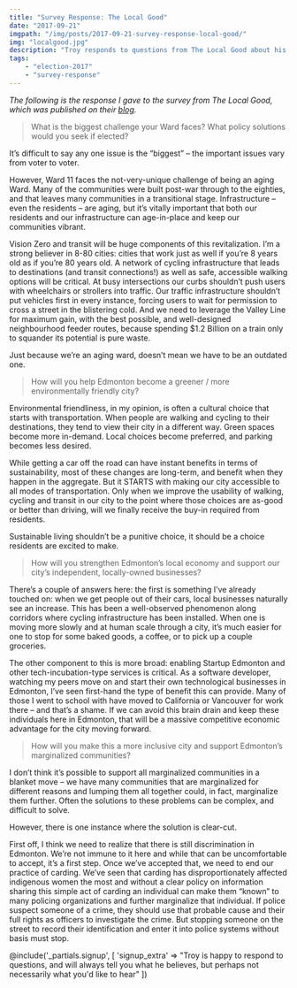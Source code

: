 ```yaml
---
title: "Survey Response: The Local Good"
date: "2017-09-21"
imgpath: "/img/posts/2017-09-21-survey-response-local-good/"
img: "localgood.jpg"
description: "Troy responds to questions from The Local Good about his vision for the city"
tags: 
    - "election-2017"
    - "survey-response"
---
```


*The following is the response I gave to the survey from The Local Good, which was published on their [blog](http://www.thelocalgood.ca/election-2017-questionnaire-response-troy-pavlek-ward-11/).*

> What is the biggest challenge your Ward faces? What policy solutions would you seek if elected?

It’s difficult to say any one issue is the “biggest” – the important issues vary from voter to voter.

However, Ward 11 faces the not-very-unique challenge of being an aging Ward. Many of the communities were built post-war
through to the eighties, and that leaves many communities in a transitional stage. Infrastructure – even the residents – are aging,
but it’s vitally important that both our residents and our infrastructure can age-in-place and keep our communities vibrant.

Vision Zero and transit will be huge components of this revitalization. I’m a strong believer in 8-80 cities: cities that
work just as well if you’re 8 years old as if you’re 80 years old. A network of cycling infrastructure that leads to
destinations (and transit connections!) as well as safe, accessible walking options will be critical. At busy intersections
our curbs shouldn’t push users with wheelchairs or strollers into traffic. Our traffic infrastructure shouldn’t put vehicles
first in every instance, forcing users to wait for permission to cross a street in the blistering cold. And we need to
leverage the Valley Line for maximum gain, with the best possible, and well-designed neighbourhood feeder routes,
because spending $1.2 Billion on a train only to squander its potential is pure waste.

Just because we’re an aging ward, doesn’t mean we have to be an outdated one.

> How will you help Edmonton become a greener / more environmentally friendly city?

Environmental friendliness, in my opinion, is often a cultural choice that starts with transportation. When people are
walking and cycling to their destinations, they tend to view their city in a different way. Green spaces become more
in-demand. Local choices become preferred, and parking becomes less desired.

While getting a car off the road can have instant benefits in terms of sustainability, most of these changes are long-term,
and benefit when they happen in the aggregate. But it STARTS with making our city accessible to all modes of transportation.
Only when we improve the usability of walking, cycling and transit in our city to the point where those choices are as-good
or better than driving, will we finally receive the buy-in required from residents.

Sustainable living shouldn’t be a punitive choice, it should be a choice residents are excited to make.

> How will you strengthen Edmonton’s local economy and support our city’s independent, locally-owned businesses?

There’s a couple of answers here: the first is something I’ve already touched on: when we get people out of their cars,
local businesses naturally see an increase. This has been a well-observed phenomenon along corridors where cycling
infrastructure has been installed. When one is moving more slowly and at human scale through a city, it’s much easier for
one to stop for some baked goods, a coffee, or to pick up a couple groceries.

The other component to this is more broad: enabling Startup Edmonton and other tech-incubation-type services is critical.
As a software developer, watching my peers move on and start their own technological businesses in Edmonton, I’ve seen
first-hand the type of benefit this can provide. Many of those I went to school with have moved to California or
Vancouver for work there – and that’s a shame. If we can avoid this brain drain and keep these individuals here in Edmonton,
that will be a massive competitive economic advantage for the city moving forward.

> How will you make this a more inclusive city and support Edmonton’s marginalized communities?

I don’t think it’s possible to support all marginalized communities in a blanket move – we have many communities that are
marginalized for different reasons and lumping them all together could, in fact, marginalize them further. Often the
solutions to these problems can be complex, and difficult to solve.

However, there is one instance where the solution is clear-cut.

First off, I think we need to realize that there is still discrimination in Edmonton. We’re not immune to it here and while
that can be uncomfortable to accept, it’s a first step. Once we’ve accepted that, we need to end our practice of carding.
We’ve seen that carding has disproportionately affected indigenous women the most and without a clear policy on information
sharing this simple act of carding an individual can make them “known” to many policing organizations and further marginalize
that individual. If police suspect someone of a crime, they should use that probable cause and their full rights as officers
to investigate the crime. But stopping someone on the street to record their identification and enter it into police systems without basis must stop.

@include('_partials.signup', [ 'signup_extra' => "Troy is happy to respond to questions, and will always tell you what he believes, but perhaps not necessarily what you'd like to hear" ])
